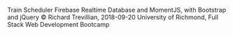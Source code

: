 Train Scheduler
Firebase Realtime Database and MomentJS, with Bootstrap and jQuery
© Richard Trevillian, 2018-09-20
University of Richmond, Full Stack Web Development Bootcamp